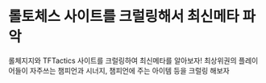 # 롤토체스 사이트를 크럴링해서 최신메타 파악
롤체지지와 TFTactics 사이트를 크럴링하여 최신메타를 알아보자!
최상위권의 플레이어들이 자주쓰는 챔피언과 시너지, 챔피언에 주는 아이템 등을 크럴링 해보자
